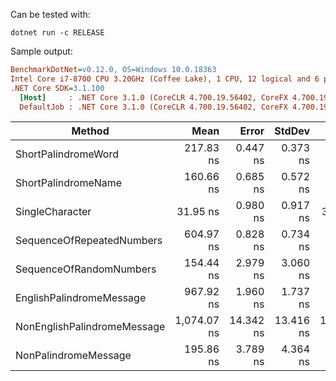 Can be tested with:

```console
dotnet run -c RELEASE
```

Sample output:

``` ini
BenchmarkDotNet=v0.12.0, OS=Windows 10.0.18363
Intel Core i7-8700 CPU 3.20GHz (Coffee Lake), 1 CPU, 12 logical and 6 physical cores
.NET Core SDK=3.1.100
  [Host]     : .NET Core 3.1.0 (CoreCLR 4.700.19.56402, CoreFX 4.700.19.56404), X64 RyuJIT
  DefaultJob : .NET Core 3.1.0 (CoreCLR 4.700.19.56402, CoreFX 4.700.19.56404), X64 RyuJIT
```

|                      Method |        Mean |     Error |    StdDev |         Min |         Max |
|---------------------------- |------------:|----------:|----------:|------------:|------------:|
|         ShortPalindromeWord |   217.83 ns |  0.447 ns |  0.373 ns |   217.17 ns |   218.49 ns |
|         ShortPalindromeName |   160.66 ns |  0.685 ns |  0.572 ns |   159.42 ns |   161.48 ns |
|             SingleCharacter |    31.95 ns |  0.980 ns |  0.917 ns |    31.26 ns |    34.41 ns |
|   SequenceOfRepeatedNumbers |   604.97 ns |  0.828 ns |  0.734 ns |   603.75 ns |   606.09 ns |
|     SequenceOfRandomNumbers |   154.44 ns |  2.979 ns |  3.060 ns |   151.69 ns |   161.46 ns |
|    EnglishPalindromeMessage |   967.92 ns |  1.960 ns |  1.737 ns |   965.22 ns |   971.33 ns |
| NonEnglishPalindromeMessage | 1,074.07 ns | 14.342 ns | 13.416 ns | 1,061.41 ns | 1,101.51 ns |
|        NonPalindromeMessage |   195.86 ns |  3.789 ns |  4.364 ns |   190.83 ns |   203.59 ns |
